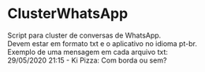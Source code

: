 # ClusterWhatsApp

Script para cluster de conversas de WhatsApp.  
Devem estar em formato txt e o aplicativo no idioma pt-br.  
Exemplo de uma mensagem em cada arquivo txt:  
29/05/2020 21:15 - Ki Pizza: Com borda ou sem?  
